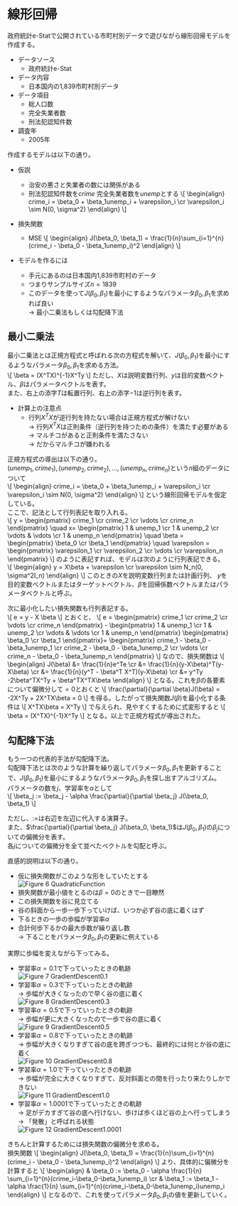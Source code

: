 <script>
MathJax = {
  tex: {
    inlineMath: [['$', '$'], ['\\(', '\\)']],
    displayMath: [['$$', '$$'], ['\\[', '\\]']]
  }
};
</script>
<script id="MathJax-script" async
  src="https://cdn.jsdelivr.net/npm/mathjax@3/es5/tex-chtml.js">
</script>

# 線形回帰

政府統計e-Statで公開されている市町村別データで遊びながら線形回帰モデルを作成する。

- データソース
    - 政府統計e-Stat
- データ内容
    - 日本国内の1,839市町村別データ
- データ項目
    - 総人口数
    - 完全失業者数
    - 刑法犯認知件数
- 調査年
    - 2005年

作成するモデルは以下の通り。

- 仮説
    - 治安の悪さと失業者の数には関係がある
    - 刑法犯認知件数を$crime$ 完全失業者数を$unemp$とする
\\[
\begin{align}
crime_i = \beta_0 + \beta_1unemp_i + \varepsilon_i \cr
\varepsilon_i \sim N(0, \sigma^2)
\end{align}
\\]

- 損失関数
    - MSE
\\[
\begin{align}
J(\beta_0, \beta_1) = \frac{1}{n}\sum_{i=1}^{n} (crime_i - \beta_0 - \beta_1unemp_i)^2
\end{align}
\\]

- モデルを作るには
    - 手元にあるのは日本国内1,839市町村のデータ
    - つまりサンプルサイズ$n=1839$
    - このデータを使って$J(\beta_0, \beta_1)$を最小にするようなパラメータ$\beta_0, \beta_1$を求めれば良い  
    &rarr; 最小二乗法もしくは勾配降下法

## 最小二乗法

最小二乗法とは正規方程式と呼ばれる次の方程式を解いて、$J(\beta_0, \beta_1)$を最小にするようなパラメータ$\beta_0, \beta_1$を求める方法。  
\\[
\beta = (X^TX)^{-1}X^Ty
\\]
ただし、$X$は説明変数行列、$y$は目的変数ベクトル、$\beta$はパラメータベクトルを表す。  
また、右上の添字$T$は転置行列、右上の添字$-1$は逆行列を表す。  

- 計算上の注意点
    - 行列$X^TX$が逆行列を持たない場合は正規方程式が解けない  
    &rarr; 行列$X^TX$は正則条件（逆行列を持つための条件）を満たす必要がある  
    &rarr; マルチコがあると正則条件を満たさない  
    &rarr; だからマルチコが嫌われる

正規方程式の導出は以下の通り。  
$(unemp_1, crime_1), (unemp_2, crime_2), \dots , (unemp_n, crime_n)$という$n$組のデータについて  
\\[
\begin{align}
crime_i = \beta_0 + \beta_1unemp_i + \varepsilon_i \cr
\varepsilon_i \sim N(0, \sigma^2)
\end{align}
\\]
という線形回帰モデルを仮定している。  
ここで、記法として行列表記を取り入れる。  
\\[
y = 
\begin{pmatrix}
crime_1 \cr 
crime_2 \cr
\vdots \cr
crime_n
\end{pmatrix}
\quad
x=
\begin{pmatrix}
1 & unemp_1 \cr 
1 & unemp_2 \cr
\vdots & \vdots \cr
1 & unemp_n
\end{pmatrix}
\quad
\beta =
\begin{pmatrix}
\beta_0 \cr 
\beta_1
\end{pmatrix}
\quad
\varepsilon = 
\begin{pmatrix}
\varepsilon_1 \cr 
\varepsilon_2 \cr
\vdots \cr
\varepsilon_n
\end{pmatrix}
\\]
のように表記すれば、モデルは次のように行列表記できる。  
\\[
\begin{align}
y = X\beta + \varepsilon \cr
\varepsilon \sim N_n(0, \sigma^2I_n)
\end{align}
\\]
このときの$X$を説明変数行列または計画行列、 $y$を目的変数ベクトルまたはターゲットベクトル、$\beta$を回帰係数ベクトルまたはパラメータベクトルと呼ぶ。  

次に最小化したい損失関数も行列表記する。  
\\[
e = y - X \beta
\\]
とおくと、
\\[
e =
\begin{pmatrix}
crime_1 \cr 
crime_2 \cr
\vdots \cr
crime_n
\end{pmatrix} -
\begin{pmatrix}
1 & unemp_1 \cr 
1 & unemp_2 \cr
\vdots & \vdots \cr
1 & unemp_n
\end{pmatrix}
\begin{pmatrix}
\beta_0 \cr 
\beta_1
\end{pmatrix}=
\begin{pmatrix}
crime_1 - \beta_0 - \beta_1unemp_1 \cr
crime_2 - \beta_0 - \beta_1unemp_2 \cr
\vdots \cr
crime_n - \beta_0 - \beta_1unemp_n
\end{pmatrix}
\\]
なので、損失関数は
\\[
\begin{align}
J(\beta) &= \frac{1}{n}e^Te \cr
&= \frac{1}{n}(y-X\beta)^T(y-X\beta) \cr
&= \frac{1}{n}(y^T - \beta^T X^T)(y-X\beta) \cr
&= y^Ty -2\beta^TX^Ty + \beta^TX^TX\beta
\end{align}
\\]
となる。これを$\beta$の各要素について偏微分して$=0$とおくと
\\[
\frac{\partial}{\partial \beta}J(\beta) = -2X^Ty + 2X^TX\beta = 0
\\]
を得る。したがって損失関数$J(\beta)$を最小化する条件は
\\[
X^TX\beta = X^Ty
\\]
で与えられ、見やすくするために式変形すると
\\[
\beta = (X^TX)^{-1}X^Ty
\\]
となる。以上で正規方程式が導出された。  

## 勾配降下法

もう一つの代表的手法が勾配降下法。  
勾配降下法とは次のような計算を繰り返してパラメータ$\beta_0, \beta_1$を更新することで、$J(\beta_0, \beta_1)$を最小にするようなパラメータ$\beta_0, \beta_1$を探し出すアルゴリズム。  
パラメータの数を$j$、学習率を$\alpha$として  
\\[
\beta_j := \beta_j - \alpha \frac{\partial}{\partial \beta_j} J(\beta_0, \beta_1)
\\]

ただし、$:=$は右辺を左辺に代入する演算子。  
また、$\frac{\partial}{\partial \beta_j} J(\beta_0, \beta_1)$は$J(\beta_0, \beta_1)$の$\beta_j$についての偏微分を表す。  
各$j$についての偏微分を全て並べたベクトルを勾配と呼ぶ。  

直感的説明は以下の通り。  

- 仮に損失関数がこのような形をしていたとする  
![Figure 6 QuadraticFunction](./figures/QuadraticFunction.png)  
- 損失関数が最小値をとるのは$\beta=0$のときで一目瞭然
- この損失関数を谷に見立てる
- 谷の斜面から一歩一歩下っていけば、いつか必ず谷の底に着くはず
- 下るときの一歩の歩幅が学習率$\alpha$
- 合計何歩下るかの最大歩数が繰り返し数  
&rarr; 下ることをパラメータ$\beta_0, \beta_1$の更新に例えている

実際に歩幅を変えながら下ってみる。  

- 学習率$\alpha=0.1$で下っていったときの軌跡  
![Figure 7 GradientDescent0.1](./figures/GradientDescent_alpha0.1.png)  
- 学習率$\alpha=0.3$で下っていったときの軌跡  
&rarr; 歩幅が大きくなったので早く谷の底に着く  
![Figure 8 GradientDescent0.3](./figures/GradientDescent_alpha0.3.png)  
- 学習率$\alpha=0.5$で下っていったときの軌跡  
&rarr; 歩幅が更に大きくなったので一歩で谷の底に着く  
![Figure 9 GradientDescent0.5](./figures/GradientDescent_alpha0.5.png)  
- 学習率$\alpha=0.8$で下っていったときの軌跡  
&rarr; 歩幅が大きくなりすぎて谷の底を跨ぎつつも、最終的には何とか谷の底に着く  
![Figure 10 GradientDescent0.8](./figures/GradientDescent_alpha0.8.png)  
- 学習率$\alpha=1.0$で下っていったときの軌跡  
&rarr; 歩幅が完全に大きくなりすぎて、反対斜面との間を行ったり来たりしかできない  
![Figure 11 GradientDescent1.0](./figures/GradientDescent_alpha1.0.png)  
- 学習率$\alpha=1.0001$で下っていったときの軌跡  
&rarr; 足がデカすぎて谷の底へ行けない、歩けば歩くほど谷の上へ行ってしまう  
&rarr; 「発散」と呼ばれる状態  
![Figure 12 GradientDescent1.0001](./figures/GradientDescent_alpha1.0001.png)  

きちんと計算するためには損失関数の偏微分を求める。  
損失関数
\\[
\begin{align}
J(\beta_0, \beta_1) = \frac{1}{n}\sum_{i=1}^{n} (crime_i - \beta_0 - \beta_1unemp_i)^2
\end{align}
\\]
より、具体的に偏微分を計算すると
\\[
\begin{align}
& \beta_0 := \beta_0 - \alpha \frac{1}{n} \sum_{i=1}^{n}(crime_i-\beta_0-\beta_1unemp_i) \cr
& \beta_1 := \beta_1 - \alpha \frac{1}{n} \sum_{i=1}^{n}(crime_i-\beta_0-\beta_1unemp_i)unemp_i
\end{align}
\\]
となるので、これを使ってパラメータ$\beta_0, \beta_1$の値を更新していく。